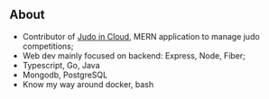 ## About

- Contributor of [Judo in Cloud](https://judoincloud.com), MERN application to manage judo competitions;
- Web dev mainly focused on backend: Express, Node, Fiber;
- Typescript, Go, Java
- Mongodb, PostgreSQL
- Know my way around docker, bash
